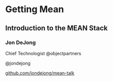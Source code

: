 
# Getting Mean
## Introduction to the MEAN Stack
### Jon DeJong
Chief Technologist @objectpartners

@jondejong

[github.com/jondejong/mean-talk](https://github.com/jondejong/mean-talk)
